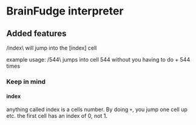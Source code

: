 # BrainFudge interpreter

## Added features
/index\ will jump into the [index] cell

example usage:
/544\ jumps into cell 544 without you having to do + 544 times

### Keep in mind

#### index
anything called index is a cells number. By doing `+`, you jump one cell up etc.
the first cell has an index of 0, not 1.
